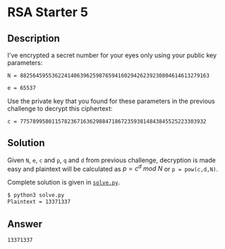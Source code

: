 # RSA Starter 5

## Description

I've encrypted a secret number for your eyes only using your public key parameters:

`N = 882564595536224140639625987659416029426239230804614613279163`  

`e = 65537`  

Use the private key that you found for these parameters in the previous challenge to decrypt this ciphertext:  

`c = 77578995801157823671636298847186723593814843845525223303932`

## Solution

Given `N`, `e`, `c` and `p`, `q` and `d` from previous challenge, decryption is made easy and plaintext will be calculated as $p = c^d\ mod\ N$ or `p = pow(c,d,N)`.

Complete solution is given in [`solve.py`](./solve.py).

```bash
$ python3 solve.py
Plaintext = 13371337
```

## Answer

`13371337`
